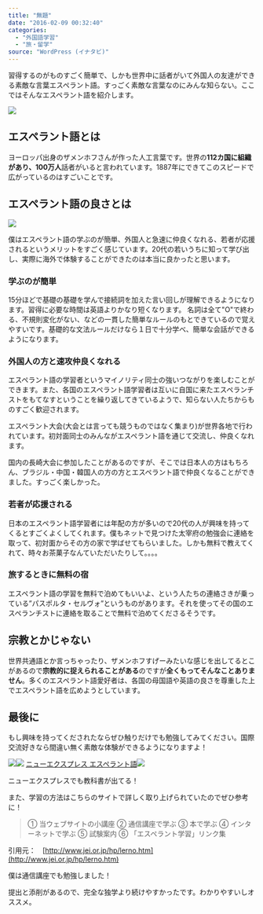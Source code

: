 ```yaml
---
title: "無題"
date: "2016-02-09 00:32:40"
categories:
  - "外国語学習"
  - "旅・留学"
source: "WordPress (イナタビ)"
---
```


習得するのがものすごく簡単で、しかも世界中に話者がいて外国人の友達ができる素敵な言葉エスペラント語。すっごく素敵な言葉なのにみんな知らない。ここではそんなエスペラント語を紹介します。

![](https://masayamuko.com/wp/wp-content/uploads/2016/02/3528479026_8759a2ff03_b-1024x666.jpg)

## エスペラント語とは

ヨーロッパ出身のザメンホフさんが作った人工言葉です。世界の**112カ国に組織があり、100万人**話者がいると言われています。1887年にできてこのスピードで広がっているのはすごいことです。

## エスペラント語の良さとは
![](https://masayamuko.com/wp/wp-content/uploads/2016/02/6967534104_c91b957bb3_o-1024x470.jpg)

僕はエスペラント語の学ぶのが簡単、外国人と急速に仲良くなれる、若者が応援されるというメリットをすごく感じています。20代の若いうちに知って学び出し、実際に海外で体験することができたのは本当に良かったと思います。

### 学ぶのが簡単

15分ほどで基礎の基礎を学んで接続詞を加えた言い回しが理解できるようになります。習得に必要な時間は英語よりかなり短くなります。
名詞は全て"O"で終わる、不規則変化がない、などの一貫した簡単なルールのもとできているので覚えやすいです。基礎的な文法ルールだけなら１日で十分学べ、簡単な会話ができるようになります。

### 外国人の方と速攻仲良くなれる

エスペラント語の学習者というマイノリティ同士の強いつながりを楽しむことができます。また、各国のエスペラント語学習者は互いに自国に来たエスペランチストをもてなすということを繰り返してきているようで、知らない人たちからものすごく歓迎されます。

エスペラント大会(大会とは言っても競うものではなく集まり)が世界各地で行われています。初対面同士のみんながエスペラント語を通じて交流し、仲良くなれます。

国内の長崎大会に参加したことがあるのですが、そこでは日本人の方はもちろん、ブラジル・中国・韓国人の方の方とエスペラント語で仲良くなることができました。すっごく楽しかった。

### 若者が応援される

日本のエスペラント語学習者には年配の方が多いので20代の人が興味を持ってくるとすごくよくしてくれます。僕もネットで見つけた太宰府の勉強会に連絡を取って、初対面からその方の家で学ばせてもらいました。しかも無料で教えてくれて、時々お茶菓子なんていただいたりして。。。。

### 旅するときに無料の宿

エスペラント語の学習を無料で泊めてもいいよ、という人たちの連絡さきが乗っている”パスポルタ・セルヴォ”というものがあります。それを使ってその国のエスペランチストに連絡を取ることで無料で泊めてくださるそうです。

## 宗教とかじゃない

世界共通語とか言っちゃったり、ザメンホフすげーみたいな感じを出してるとこがあるので**宗教的に捉えられることがある**のですが**全くもってそんなことありません**。多くのエスペラント語愛好者は、各国の母国語や英語の良さを尊重した上でエスペラント語を広めようとしています。

## 最後に

もし興味を持ってくだされたならぜひ触りだけでも勉強してみてください。国際交流好きなら間違い無く素敵な体験ができるようになりますよ！

[![](http://ws-fe.amazon-adsystem.com/widgets/q?_encoding=UTF8&ASIN=4560067937&Format=_SL250_&ID=AsinImage&MarketPlace=JP&ServiceVersion=20070822&WS=1&tag=msymk-22)](http://www.amazon.co.jp/gp/product/4560067937/ref=as_li_ss_il?ie=UTF8&camp=247&creative=7399&creativeASIN=4560067937&linkCode=as2&tag=msymk-22)![](http://ir-jp.amazon-adsystem.com/e/ir?t=msymk-22&l=as2&o=9&a=4560067937)
[ニューエクスプレス エスペラント語](http://www.amazon.co.jp/gp/product/4560067937/ref=as_li_ss_tl?ie=UTF8&camp=247&creative=7399&creativeASIN=4560067937&linkCode=as2&tag=msymk-22)![](http://ir-jp.amazon-adsystem.com/e/ir?t=msymk-22&l=as2&o=9&a=4560067937)

ニューエクスプレスでも教科書が出てる！

また、学習の方法はこちらのサイトで詳しく取り上げられていたのでぜひ参考に！

> ① 当ウェブサイトの小講座
② 通信講座で学ぶ
③ 本で学ぶ
④ インターネットで学ぶ
⑤ 試験案内
⑥ 「エスペラント学習」リンク集

引用元：　[http://www.jei.or.jp/hp/lerno.htm](http://www.jei.or.jp/hp/lerno.htm)

僕は通信講座でも勉強しました！

提出と添削があるので、完全な独学より続けやすかったです。わかりやすいしオススメ。